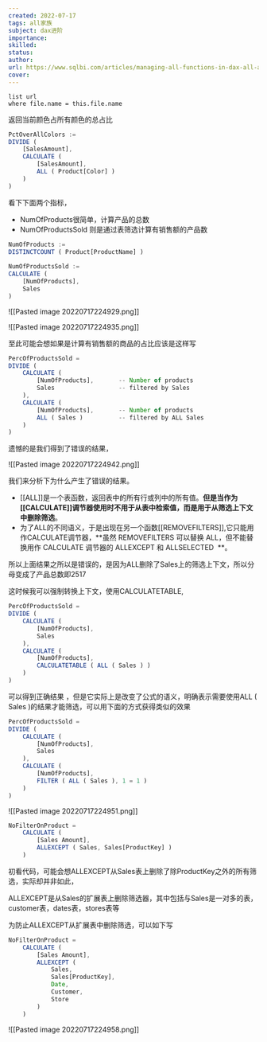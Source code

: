 ```yaml
---
created: 2022-07-17
tags: all家族 
subject: dax进阶
importance:
skilled:
status:
author:
url: https://www.sqlbi.com/articles/managing-all-functions-in-dax-all-allselected-allnoblankrow-allexcept/
cover: 
---
```


```dataview
list url
where file.name = this.file.name
```

返回当前颜色占所有颜色的总占比

```js
PctOverAllColors :=
DIVIDE (
    [SalesAmount],
    CALCULATE (
        [SalesAmount],
        ALL ( Product[Color] )
    )
)
```

看下下面两个指标，

-   NumOfProducts很简单，计算产品的总数
-   NumOfProductsSold 则是通过表筛选计算有销售额的产品数

```js
NumOfProducts :=
DISTINCTCOUNT ( Product[ProductName] )
 
NumOfProductsSold :=
CALCULATE (
    [NumOfProducts],
    Sales
)
```

![[Pasted image 20220717224929.png]]

![[Pasted image 20220717224935.png]]

至此可能会想如果是计算有销售额的商品的占比应该是这样写

```js
PercOfProductsSold =
DIVIDE (
    CALCULATE (
        [NumOfProducts],       -- Number of products 
        Sales                  -- filtered by Sales
    ),     
    CALCULATE (
        [NumOfProducts],       -- Number of products 
        ALL ( Sales )          -- filtered by ALL Sales
    )  
)
```

遗憾的是我们得到了错误的结果，

![[Pasted image 20220717224942.png]]

我们来分析下为什么产生了错误的结果。

-   [[ALL]]是一个表函数，返回表中的所有行或列中的所有值。**但是当作为[[CALCULATE]]调节器使用时不用于从表中检索值，而是用于从筛选上下文中删除筛选**。
-   为了ALL的不同语义，于是出现在另一个函数[[REMOVEFILTERS]],它只能用作CALCULATE调节器，**虽然 REMOVEFILTERS 可以替换 ALL，但不能替换用作 CALCULATE 调节器的 ALLEXCEPT 和 ALLSELECTED  **。

所以上面结果之所以是错误的，是因为ALL删除了Sales上的筛选上下文，所以分母变成了产品总数即2517

这时候我可以强制转换上下文，使用CALCULATETABLE,

```js
PercOfProductsSold =
DIVIDE (
    CALCULATE (
        [NumOfProducts],
        Sales
    ),
    CALCULATE (
        [NumOfProducts],
        CALCULATETABLE ( ALL ( Sales ) )
    )
)
```

可以得到正确结果 ，但是它实际上是改变了公式的语义，明确表示需要使用ALL ( Sales )的结果才能筛选，可以用下面的方式获得类似的效果

```js
PercOfProductsSold =
DIVIDE (
    CALCULATE (
        [NumOfProducts],
        Sales
    ),
    CALCULATE (
        [NumOfProducts],
        FILTER ( ALL ( Sales ), 1 = 1 )
    )
)
```

![[Pasted image 20220717224951.png]]

```js
NoFilterOnProduct =
    CALCULATE (
        [Sales Amount],
        ALLEXCEPT ( Sales, Sales[ProductKey] )
    )
```

初看代码，可能会想ALLEXCEPT从Sales表上删除了除ProductKey之外的所有筛选，实际却并非如此，

ALLEXCEPT是从Sales的扩展表上删除筛选器，其中包括与Sales是一对多的表，customer表，dates表，stores表等

为防止ALLEXCEPT从扩展表中删除筛选，可以如下写

```js
NoFilterOnProduct =
    CALCULATE (
        [Sales Amount],
        ALLEXCEPT (
            Sales,
            Sales[ProductKey],
            Date,
            Customer,
            Store
        )
    )
```

![[Pasted image 20220717224958.png]]